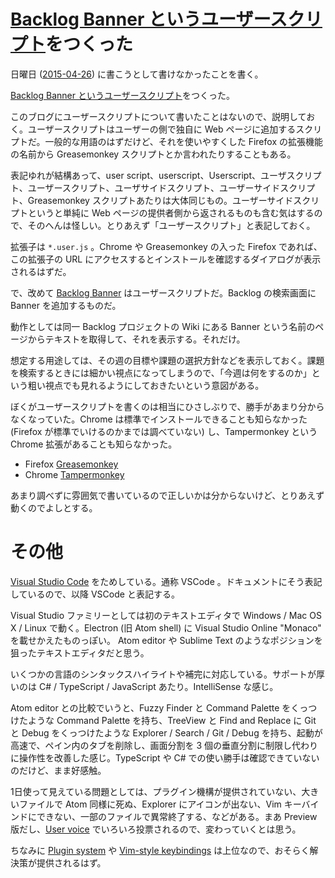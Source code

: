 # [Backlog Banner というユーザースクリプト][backlog-banner]をつくった

日曜日 ([2015-04-26][]) に書こうとして書けなかったことを書く。

[Backlog Banner というユーザースクリプト][backlog-banner]をつくった。

このブログにユーザースクリプトについて書いたことはないので、説明しておく。ユーザースクリプトはユーザーの側で独自に Web ページに追加するスクリプトだ。一般的な用語のはずだけど、それを使いやすくした Firefox の拡張機能の名前から Greasemonkey スクリプトとか言われたりすることもある。

表記ゆれが結構あって、user script、userscript、Userscript、ユーザスクリプト、ユーザースクリプト、ユーザサイドスクリプト、ユーザーサイドスクリプト、Greasemonkey スクリプトあたりは大体同じもの。ユーザーサイドスクリプトというと単純に Web ページの提供者側から返されるものも含む気はするので、そのへんは怪しい。とりあえず「ユーザースクリプト」と表記しておく。

拡張子は `*.user.js` 。Chrome や Greasemonkey の入った Firefox であれば、この拡張子の URL にアクセスするとインストールを確認するダイアログが表示されるはずだ。

で、改めて [Backlog Banner][backlog-banner] はユーザースクリプトだ。Backlog の検索画面に Banner を追加するものだ。

動作としては同一 Backlog プロジェクトの Wiki にある Banner という名前のページからテキストを取得して、それを表示する。それだけ。

想定する用途しては、その週の目標や課題の選択方針などを表示しておく。課題を検索するときには細かい視点になってしまうので、「今週は何をするのか」という粗い視点でも見れるようにしておきたいという意図がある。

ぼくがユーザースクリプトを書くのは相当にひさしぶりで、勝手があまり分からなくなっていた。Chrome は標準でインストールできることも知らなかった (Firefox が標準でいけるのかまでは調べていない) し、Tampermonkey という Chrome 拡張があることも知らなかった。

- Firefox [Greasemonkey][greasemonkey]
- Chrome  [Tampermonkey][tampermonkey]

あまり調べずに雰囲気で書いているので正しいかは分からないけど、とりあえず動くのでよしとする。

# その他

[Visual Studio Code][vscode] をためしている。通称 VSCode 。ドキュメントにそう表記しているので、以降 VSCode と表記する。

Visual Studio ファミリーとしては初のテキストエディタで Windows / Mac OS X / Linux で動く。Electron (旧 Atom shell) に Visual Studio Online "Monaco" を載せかえたものっぽい。 Atom editor や Sublime Text のようなポジションを狙ったテキストエディタだと思う。

いくつかの言語のシンタックスハイライトや補完に対応している。サポートが厚いのは C# / TypeScript / JavaScript あたり。IntelliSense な感じ。

Atom editor との比較でいうと、Fuzzy Finder と Command Palette をくっつけたような Command Palette を持ち、TreeView と Find and Replace に Git と Debug をくっつけたような Explorer / Search / Git / Debug を持ち、起動が高速で、ペイン内のタブを削除し、画面分割を 3 個の垂直分割に制限し代わりに操作性を改善した感じ。TypeScript や C# での使い勝手は確認できていないのだけど、まま好感触。

1日使って見えている問題としては、プラグイン機構が提供されていない、大きいファイルで Atom 同様に死ぬ、Explorer にアイコンが出ない、Vim キーバインドにできない、一部のファイルで異常終了する、などがある。まあ Preview 版だし、[User voice][vscode-user-voice] でいろいろ投票されるので、変わっていくとは思う。

ちなみに [Plugin system](http://visualstudio.uservoice.com/forums/293070-visual-studio-code/suggestions/7752408-plugin-system) や [Vim-style keybindings](http://visualstudio.uservoice.com/forums/293070-visual-studio-code/suggestions/7752447-vim-style-keybindings) は上位なので、おそらく解決策が提供されるはず。

[vscode]: https://code.visualstudio.com/
[vscode-user-voice]: http://visualstudio.uservoice.com/forums/293070-visual-studio-code
[greasemonkey]: https://addons.mozilla.org/ja/firefox/addon/greasemonkey/
[tampermonkey]: https://chrome.google.com/webstore/detail/tampermonkey/dhdgffkkebhmkfjojejmpbldmpobfkfo
[backlog-banner]: https://gist.github.com/bouzuya/b9939beac282e222c1e9
[2015-04-26]: http://blog.bouzuya.net/2015/04/26/
